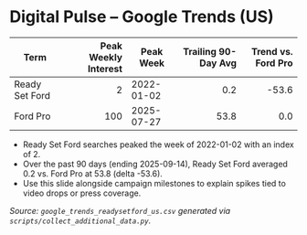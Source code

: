 # Digital Pulse – Google Trends (US)

| Term | Peak Weekly Interest | Peak Week | Trailing 90-Day Avg | Trend vs. Ford Pro |
| --- | ---: | --- | ---: | ---: |
| Ready Set Ford | 2 | 2022-01-02 | 0.2 | -53.6 |
| Ford Pro | 100 | 2025-07-27 | 53.8 | 0.0 |

- Ready Set Ford searches peaked the week of 2022-01-02 with an index of 2.
- Over the past 90 days (ending 2025-09-14), Ready Set Ford averaged 0.2 vs. Ford Pro at 53.8 (delta -53.6).
- Use this slide alongside campaign milestones to explain spikes tied to video drops or press coverage.

*Source: `google_trends_readysetford_us.csv` generated via `scripts/collect_additional_data.py`.*
